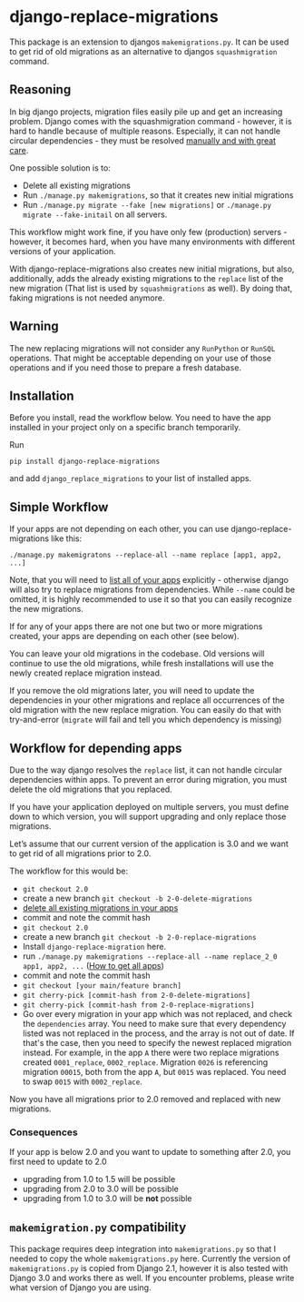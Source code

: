 # django-replace-migrations

This package is an extension to djangos `makemigrations.py`.
It can be used to get rid of old migrations as an alternative to djangos `squashmigration` command.

## Reasoning

In big django projects, migration files easily pile up and get an increasing problem.
Django comes with the squashmigration command - however, it is hard to handle because of multiple reasons.
Especially, it can not handle circular dependencies - they must be resolved [manually and with great care](https://stackoverflow.com/questions/37711402/circular-dependency-when-squashing-django-migrations).

One possible solution is to:

- Delete all existing migrations
- Run `./manage.py makemigrations`, so that it creates new initial migrations
- Run `./manage.py migrate --fake [new migrations]` or `./manage.py migrate --fake-initail` on all servers.

This workflow might work fine, if you have only few (production) servers - however, it becomes hard, when you have many environments with different versions of your application.

With django-replace-migrations also creates new initial migrations, but also, additionally, adds the already existing migrations to the `replace` list of the new migration
(That list is used by `squashmigrations` as well). By doing that, faking migrations is not needed anymore.

## Warning

The new replacing migrations will not consider any `RunPython` or `RunSQL` operations.
That might be acceptable depending on your use of those operations and if you need those to prepare a fresh database.

## Installation

Before you install, read the workflow below. You need to have the app installed in your project only on a specific branch temporarily.

Run

```
pip install django-replace-migrations
```

and add `django_replace_migrations` to your list of installed apps.

## Simple Workflow

If your apps are not depending on each other, you can use django-replace-migrations like this:

```
./manage.py makemigratons --replace-all --name replace [app1, app2, ...]
```

Note, that you will need to [list all of your apps](https://stackoverflow.com/questions/4111244/get-a-list-of-all-installed-applications-in-django-and-their-attributes) explicitly - otherwise django will also try to replace migrations from dependencies.
While `--name` could be omitted, it is highly recommended to use it so that you can easily recognize the new migrations.

If for any of your apps there are not one but two or more migrations created, your apps are depending on each other (see below).

You can leave your old migrations in the codebase. Old versions will continue to use the old migrations, while fresh installations will use the newly created replace migration instead.

If you remove the old migrations later, you will need to update the dependencies in your other migrations and replace all occurrences of the old migration with the new replace migration. You can easily do that with try-and-error (`migrate` will fail and tell you which dependency is missing)

## Workflow for depending apps

Due to the way django resolves the `replace` list, it can not handle circular dependencies within apps. To prevent an error during migration, you must delete the old migrations that you replaced.

If you have your application deployed on multiple servers, you must define down to which version, you will support upgrading and only replace those migrations.

Let’s assume that our current version of the application is 3.0 and we want to get rid of all migrations prior to 2.0.

The workflow for this would be:

- `git checkout 2.0`
- create a new branch `git checkout -b 2-0-delete-migrations`
- [delete all existing migrations in your apps](https://simpleisbetterthancomplex.com/tutorial/2016/07/26/how-to-reset-migrations.html)
- commit and note the commit hash
- `git checkout 2.0`
- create a new branch `git checkout -b 2-0-replace-migrations`
- Install `django-replace-migration` here.
- run `./manage.py makemigrations --replace-all --name replace_2_0 app1, app2, ...` ([How to get all apps](https://stackoverflow.com/questions/4111244/get-a-list-of-all-installed-applications-in-django-and-their-attributes))
- commit and note the commit hash
- `git checkout [your main/feature branch]`
- `git cherry-pick [commit-hash from 2-0-delete-migrations]`
- `git cherry-pick [commit-hash from 2-0-replace-migrations]`
- Go over every migration in your app which was not replaced, and check the `dependencies` array. You need to make sure that every dependency listed was not replaced in the process, and the array is not out of date. If that's the case, then you need to specify the newest replaced migration instead. For example, in the app `A` there were two replace migrations created `0001_replace`, `0002_replace`. Migration `0026` is referencing migration `00015`, both from the app `A`, but `0015` was replaced. You need to swap `0015` with `0002_replace`.

Now you have all migrations prior to 2.0 removed and replaced with new migrations.

### Consequences

If your app is below 2.0 and you want to update to something after 2.0, you first need to update to 2.0

- upgrading from 1.0 to 1.5 will be possible
- upgrading from 2.0 to 3.0 will be possible
- upgrading from 1.0 to 3.0 will be **not** possible

## `makemigration.py` compatibility

This package requires deep integration into `makemigrations.py` so that I needed to copy the whole `makemigrations.py` here. Currently the version of `makemigrations.py` is copied from Django 2.1, however it is also tested with Django 3.0 and works there as well. If you encounter problems, please write what version of Django you are using.
